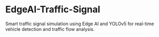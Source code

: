# EdgeAI-Traffic-Signal
Smart traffic signal simulation using Edge AI and YOLOv5 for real-time vehicle detection and traffic flow analysis.
